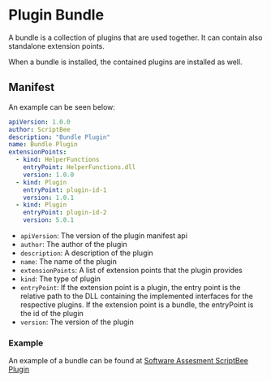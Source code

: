 ﻿# Plugin Bundle

A bundle is a collection of plugins that are used together. It can contain also standalone extension points.

When a bundle is installed, the contained plugins are installed as well.

## Manifest

An example can be seen below:

```yaml title="manifest.yaml"
apiVersion: 1.0.0
author: ScriptBee
description: "Bundle Plugin"
name: Bundle Plugin
extensionPoints:
  - kind: HelperFunctions
    entryPoint: HelperFunctions.dll
    version: 1.0.0
  - kind: Plugin
    entryPoint: plugin-id-1
    version: 1.0.1
  - kind: Plugin
    entryPoint: plugin-id-2
    version: 5.0.1  
```

- `apiVersion`: The version of the plugin manifest api
- `author`: The author of the plugin
- `description`: A description of the plugin
- `name`: The name of the plugin
- `extensionPoints`: A list of extension points that the plugin provides
- `kind`: The type of plugin
- `entryPoint`: If the extension point is a plugin, the entry point is the relative path to the DLL containing the
  implemented interfaces for the respective plugins. If the extension point is a bundle, the entryPoint is the id of
  the plugin
- `version`: The version of the plugin

### Example

An example of a bundle can be
found
at [Software Assesment ScriptBee Plugin](https://github.com/dxworks/software-assessment-scriptbee-plugin/blob/master/manifest.yaml)

